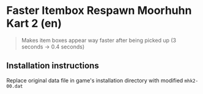 # Faster Itembox Respawn Moorhuhn Kart 2 (en)

> Makes item boxes appear way faster after being picked up (3 seconds -> 0.4 seconds)

## Installation instructions

Replace original data file in game's installation directory with modified `mhk2-00.dat`
